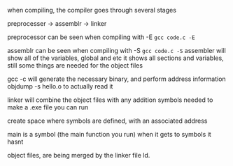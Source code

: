 when compiling, the compiler goes through several stages

preprocesser -> assemblr -> linker

preprocessor can be seen when compiling with -E 
`gcc code.c -E`

assemblr can be seen when compiling with -S 
`gcc code.c -S`
assembler will show all of the variables, global and etc
it shows all sections and variables, still some things are needed for the object files

gcc -c 
will generate the necessary binary, and perform address information
objdump -s hello.o
to actually read it

linker will combine the object files with any addition symbols needed to make a .exe file you can run

create space where symbols are defined, with an associated address

main is a symbol (the main function you run)
when it gets to symbols it hasnt 

object files, are being merged by the linker file ld. 
